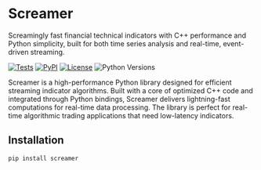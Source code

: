 # Screamer

Screamingly fast financial technical indicators with C++ performance and Python simplicity, built for both time series analysis and real-time, event-driven streaming.

[![Tests](https://github.com/quantfinlib/screamer/actions/workflows/ci.yml/badge.svg)](https://github.com/quantfinlib/screamer/actions/workflows/ci.yml)
[![PyPI](https://img.shields.io/pypi/v/screamer)](https://pypi.org/project/screamer/)
[![License](https://img.shields.io/pypi/l/screamer)](https://github.com/quantfinlib/screamer/blob/main/LICENSE)
![Python Versions](https://img.shields.io/pypi/pyversions/screamer)


Screamer is a high-performance Python library designed for efficient streaming indicator algorithms. Built with a core of optimized C++ code and integrated through Python bindings, Screamer delivers lightning-fast computations for real-time data processing. The library is perfect for real-time algorithmic trading applications that need low-latency indicators.

## Installation

```bash
pip install screamer
```
